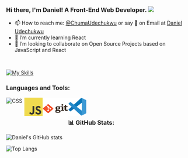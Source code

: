 <!-- ### Hi there 👋 -->

<!--
**DanielUdechukwu/DanielUdechukwu** is a ✨ _special_ ✨ repository because its `README.md` (this file) appears on your GitHub profile.

Here are some ideas to get you started:

- 🔭 I’m currently working on ...
- 🌱 I’m currently learning ...
- 👯 I’m looking to collaborate on ...
- 🤔 I’m looking for help with ...
- 💬 Ask me about ...
- 📫 How to reach me: ...
- 😄 Pronouns: ...
- ⚡ Fun fact: ...
-->
### Hi there, I'm Daniel! A Front-End Web Developer. <img src="https://media.giphy.com/media/hvRJCLFzcasrR4ia7z/giphy.gif" width="30px"> 

<!--
**BuiltbyGit/BuiltbyGit** is a ✨ _special_ ✨ repository because its `README.md` (this file) appears on your GitHub profile. -->

- 📫 How to reach me: [@ChumaUdechukwu][twitter] or say 👋 on Email at [Daniel Udechukwu](mailto:danieludechukwu117@gmail.com)
- 🌱 I’m currently learning React
- 👯 I’m looking to collaborate on Open Source Projects based on JavaScript and React

<br />

[![My Skills](https://skillicons.dev/icons?i=js,html,css,wasm)](https://skillicons.dev)

### Languages and Tools:
<!-- <img align="left" src="https://github.com/devicons/devicon/blob/master/icons/html5/html5-original-wordmark.svg" title="HTML5" width="70" height="50"/> -->
<img align="left" alt="CSS" width="50" height="50" src="https://i.postimg.cc/g2BvhSw7/css-3.png" />
<img align="left" alt="JavaScript" width="50" height="50" src="https://raw.githubusercontent.com/github/explore/80688e429a7d4ef2fca1e82350fe8e3517d3494d/topics/javascript/javascript.png" />
<img align="left" src="https://github.com/devicons/devicon/blob/master/icons/git/git-original-wordmark.svg" title="Git" **alt="Git" width="70" height="60"/>
<img align="left" src="https://github.com/devicons/devicon/blob/master/icons/vscode/vscode-original.svg" title="VSCode" width="50" height="50"/>



<br />
<br />

### 📊 GitHub Stats:
![Daniel's GitHub stats](https://github-readme-stats.vercel.app/api?username=DanielUdechukwu&count_private=true&show_icons=true&theme=merko&include_all_commits=true)

![Top Langs](https://github-readme-stats.vercel.app/api/top-langs/?username=DanielUdechukwu&layout=compact&count_private=true)

[twitter]: https://twitter.com/ChumaUdechukwu
